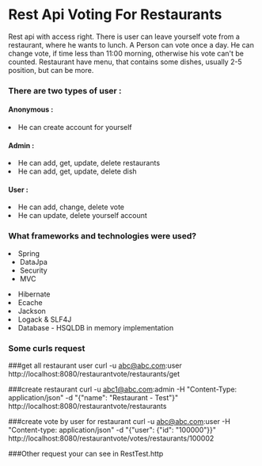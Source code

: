 Rest Api Voting For Restaurants
===============================

Rest api with access right. There is user can leave yourself vote from a restaurant, where he wants to lunch.
A Person can vote once a day. He can change vote, if time less than 11:00 morning, otherwise his vote can't be counted.
Restaurant have menu, that contains some dishes, usually 2-5 position, but can be more.  

<h3>There are two types of user :</h3>

<h4>Anonymous :</h4>
<li>He can create account for yourself 

<h4>Admin :</h4>
<li>He can add, get, update, delete restaurants
<li>He can add, get, update, delete dish

<h4>User :</h4>
<li>He can add, change, delete vote
<li>He can update, delete yourself account

<h3>What frameworks and technologies were used?</h3>
 <li>Spring 
<ul>
<li>DataJpa
<li>Security
<li>MVC
</ul>
</li>
<li>Hibernate
<li>Ecache
<li>Jackson
<li>Logack & SLF4J 
<li>Database - HSQLDB in memory implementation

<h3>Some curls request</h3>

###get all restaurant user
curl -u abc@abc.com:user http://localhost:8080/restaurantvote/restaurants/get

###create restaurant
curl -u abc1@abc.com:admin -H "Content-Type: application/json" -d "{\"name\": \"Restaurant - Test\"}" http://localhost:8080/restaurantvote/restaurants
  
###create vote by user for restaurant
curl -u abc@abc.com:user -H "Content-type: application/json" -d "{\"user\": {\"id\": \"100000\"}}" http://localhost:8080/restaurantvote/votes/restaurants/100002

###Other request your can see in RestTest.http 